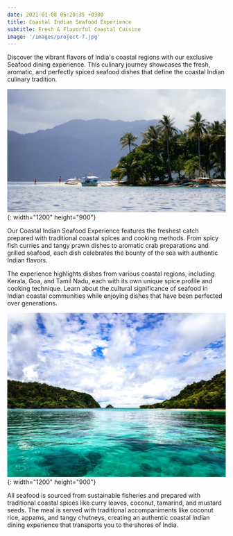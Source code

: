 ```yaml
---
date: 2021-01-08 06:20:35 +0300
title: Coastal Indian Seafood Experience
subtitle: Fresh & Flavorful Coastal Cuisine
image: '/images/project-7.jpg'
---
```

Discover the vibrant flavors of India's coastal regions with our exclusive Seafood dining experience. This culinary journey showcases the fresh, aromatic, and perfectly spiced seafood dishes that define the coastal Indian culinary tradition.

![Coastal Seafood Spread](/images/image-example-3.jpg){: width="1200" height="900"}

Our Coastal Indian Seafood Experience features the freshest catch prepared with traditional coastal spices and cooking methods. From spicy fish curries and tangy prawn dishes to aromatic crab preparations and grilled seafood, each dish celebrates the bounty of the sea with authentic Indian flavors.

The experience highlights dishes from various coastal regions, including Kerala, Goa, and Tamil Nadu, each with its own unique spice profile and cooking technique. Learn about the cultural significance of seafood in Indian coastal communities while enjoying dishes that have been perfected over generations.

![Fresh Seafood Market](/images/image-example-4.jpg){: width="1200" height="900"}

All seafood is sourced from sustainable fisheries and prepared with traditional coastal spices like curry leaves, coconut, tamarind, and mustard seeds. The meal is served with traditional accompaniments like coconut rice, appams, and tangy chutneys, creating an authentic coastal Indian dining experience that transports you to the shores of India.